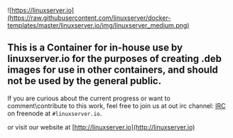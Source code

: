 ![https://linuxserver.io](https://raw.githubusercontent.com/linuxserver/docker-templates/master/linuxserver.io/img/linuxserver_medium.png)

## This is a Container for in-house use by linuxserver.io for the purposes of creating .deb images for use in other containers, and should not be used by the general public.
If you are curious about the current progress or want to comment\contribute to this work, feel free to join us at out irc channel:
[IRC](http://www.linuxserver.io/index.php/irc/) on freenode at `#linuxserver.io`.

or visit our website at [http://linuxserver.io](http://linuxserver.io)


